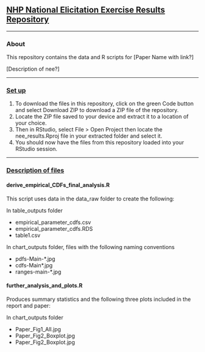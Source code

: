 ## <u>**NHP National Elicitation Exercise Results Repository**</u>
***

### **About**

This repository contains the data and R scripts for [Paper Name with link?]

[Description of nee?]

***

### <u>**Set up**</u>
1. To download the files in this repository, click on the green Code button and select Download ZIP to download a ZIP file of the repository. 
2. Locate the ZIP file saved to your device and extract it to a location of your choice. 
3. Then in RStudio, select File > Open Project then locate the nee_results.Rproj file in your extracted folder and select it. 
4. You should now have the files from this repository loaded into your RStudio session.  

***

### <u>**Description of files**</u>

#### **derive_empirical_CDFs_final_analysis.R**

This script uses data in the data_raw folder to create the following:

In table_outputs folder

* empirical_parameter_cdfs.csv
* empirical_parameter_cdfs.RDS
* table1.csv

In chart_outputs folder, files with the following naming conventions 

* pdfs-Main-*.jpg
* cdfs-Main*.jpg
* ranges-main-*.jpg

#### **further_analysis_and_plots.R**

Produces summary statistics and the following three plots included in the report and paper:

In chart_outputs folder

* Paper_Fig1_All.jpg
* Paper_Fig2_Boxplot.jpg
* Paper_Fig2_Boxplot.jpg








